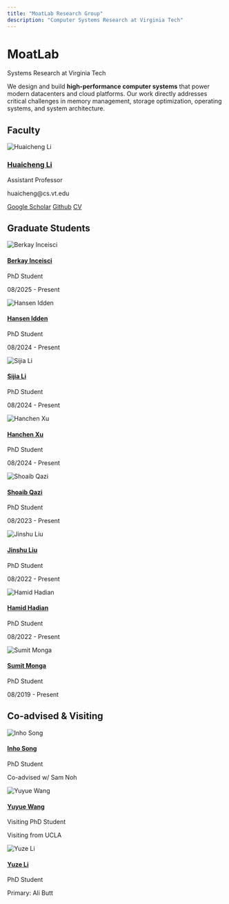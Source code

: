 ```yaml
---
title: "MoatLab Research Group"
description: "Computer Systems Research at Virginia Tech"
---
```




<div class="hero-section">
  <div class="hero-content">
    <h1 class="hero-title">MoatLab</h1>
    <p class="hero-subtitle">Systems Research at Virginia Tech</p>
    <p class="hero-description">We design and build <strong>high-performance computer systems</strong> that power modern datacenters and cloud platforms. Our work directly addresses critical challenges in memory management, storage optimization, operating systems, and system architecture.</p>
  </div>
</div>

<div class="section-divider"></div>

<section class="faculty-section">

## Faculty

<div class="people-section">
  <div class="person-card faculty">
    <div class="person-image">
      <img src="/moatlab-pics/huaicheng-vt.jpg" alt="Huaicheng Li">
    </div>
    <div class="person-info">
      <h3 class="person-name"><a href="https://huaicheng.github.io" target="_blank">Huaicheng Li</a></h3>
      <p class="person-title">Assistant Professor</p>
      <p class="person-email">huaicheng@cs.vt.edu</p>
      <div class="person-links">
        <a href="https://scholar.google.com/citations?user=PxZIxpkAAAAJ&hl=en&oi=ao" target="_blank">Google Scholar</a>
        <a href="https://github.com/moatlab" target="_blank">Github</a>
        <a href="https://huaicheng.github.io/cv.pdf" target="_blank">CV</a>
      </div>
    </div>
  </div>
</div>

<div class="section-divider"></div>

</section>

<section class="students-section">

## Graduate Students

<div class="people-grid vertical">
  <div class="person-card student vertical">
    <div class="person-image">
      <img src="/students/berkay-inceisci.jpg" alt="Berkay Inceisci" loading="lazy" style="object-fit: cover;">
    </div>
    <div class="person-info">
      <h4 class="person-name"><a href="https://www.linkedin.com/in/berkayinceisci" target="_blank">Berkay Inceisci</a></h4>
      <p class="person-title">PhD Student</p>
      <p class="person-period">08/2025 - Present</p>
    </div>
  </div>

  <div class="person-card student vertical">
    <div class="person-image">
      <img src="/students/hansen-idden.jpg" alt="Hansen Idden" loading="lazy">
    </div>
    <div class="person-info">
      <h4 class="person-name"><a href="https://hansenidden18.github.io/" target="_blank">Hansen Idden</a></h4>
      <p class="person-title">PhD Student</p>
      <p class="person-period">08/2024 - Present</p>
    </div>
  </div>

  <div class="person-card student vertical">
    <div class="person-image">
      <img src="/students/sijia-li.jpg" alt="Sijia Li" loading="lazy">
    </div>
    <div class="person-info">
      <h4 class="person-name"><a href="https://sijia-li.github.io/" target="_blank">Sijia Li</a></h4>
      <p class="person-title">PhD Student</p>
      <p class="person-period">08/2024 - Present</p>
    </div>
  </div>

  <div class="person-card student vertical">
    <div class="person-image">
      <img src="/students/hanchen-xu.jpg" alt="Hanchen Xu" loading="lazy">
    </div>
    <div class="person-info">
      <h4 class="person-name"><a href="https://hanry.me/" target="_blank">Hanchen Xu</a></h4>
      <p class="person-title">PhD Student</p>
      <p class="person-period">08/2024 - Present</p>
    </div>
  </div>

  <div class="person-card student vertical">
    <div class="person-image">
      <img src="/students/shoaib-qazi.jpg" alt="Shoaib Qazi" loading="lazy">
    </div>
    <div class="person-info">
      <h4 class="person-name"><a href="https://shoaibcs.github.io/" target="_blank">Shoaib Qazi</a></h4>
      <p class="person-title">PhD Student</p>
      <p class="person-period">08/2023 - Present</p>
    </div>
  </div>

  <div class="person-card student vertical">
    <div class="person-image">
      <img src="/students/jinshu-liu.jpg" alt="Jinshu Liu" loading="lazy">
    </div>
    <div class="person-info">
      <h4 class="person-name"><a href="https://people.cs.vt.edu/jinshu/" target="_blank">Jinshu Liu</a></h4>
      <p class="person-title">PhD Student</p>
      <p class="person-period">08/2022 - Present</p>
    </div>
  </div>

  <div class="person-card student vertical">
    <div class="person-image">
      <img src="/students/hamid-hadian.jpg" alt="Hamid Hadian" loading="lazy">
    </div>
    <div class="person-info">
      <h4 class="person-name"><a href="https://hamidhadian.github.io/" target="_blank">Hamid Hadian</a></h4>
      <p class="person-title">PhD Student</p>
      <p class="person-period">08/2022 - Present</p>
    </div>
  </div>

  <div class="person-card student vertical">
    <div class="person-image">
      <img src="/students/sumit-monga.jpg" alt="Sumit Monga" loading="lazy">
    </div>
    <div class="person-info">
      <h4 class="person-name"><a href="https://www.linkedin.com/in/sumit-kumar-monga-611a75101/" target="_blank">Sumit Monga</a></h4>
      <p class="person-title">PhD Student</p>
      <p class="person-period">08/2019 - Present</p>
    </div>
  </div>
</div>

<div class="section-divider"></div>

</section>

<section class="co-advised-section">

## Co-advised & Visiting

<div class="people-grid vertical">
  <div class="person-card student vertical co-advised">
    <div class="person-image">
      <img src="/students/inho-song.jpg" alt="Inho Song" loading="lazy">
    </div>
    <div class="person-info">
      <h4 class="person-name"><a href="https://inhoinno.github.io/cv/" target="_blank">Inho Song</a></h4>
      <p class="person-title">PhD Student</p>
      <p class="person-period">Co-advised w/ Sam Noh</p>
    </div>
  </div>

  <div class="person-card student vertical visiting">
    <div class="person-image">
      <img src="/students/yuyue-wang.jpg" alt="Yuyue Wang" loading="lazy">
    </div>
    <div class="person-info">
      <h4 class="person-name"><a href="http://web.cs.ucla.edu/~yuyue/" target="_blank">Yuyue Wang</a></h4>
      <p class="person-title">Visiting PhD Student</p>
      <p class="person-period">Visiting from UCLA</p>
    </div>
  </div>

  <div class="person-card student vertical co-advised">
    <div class="person-image">
      <img src="/students/yuze-li.jpg" alt="Yuze Li" loading="lazy">
    </div>
    <div class="person-info">
      <h4 class="person-name"><a href="https://people.cs.vt.edu/lyuze/" target="_blank">Yuze Li</a></h4>
      <p class="person-title">PhD Student</p>
      <p class="person-period">Primary: Ali Butt</p>
    </div>
  </div>
</div>

</section>
